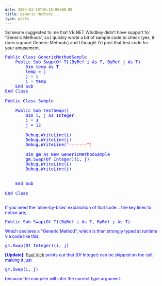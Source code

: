 ```yaml
---
date: 2004-03-20T10:18:00+00:00
title: Generic Methods...
type: posts
---
```

Someone suggested to me that VB.NET Whidbey didn't have support for 'Generic Methods', so I quickly wrote a bit of sample code to check (yes, it does support Generic Methods) and I thought I'd post that test code for your amusement.

<pre><font color="blue" family="Microsoft Sans Serif">Public <font color="blue" family="Microsoft Sans Serif">Class GenericMethodSample
    <font color="blue" family="Microsoft Sans Serif">Public <font color="blue" family="Microsoft Sans Serif">Sub Swap(<font color="blue" family="Microsoft Sans Serif">Of T)(<font color="blue" family="Microsoft Sans Serif">ByRef i <font color="blue" family="Microsoft Sans Serif">As T, <font color="blue" family="Microsoft Sans Serif">ByRef j <font color="blue" family="Microsoft Sans Serif">As T)
        <font color="blue" family="Microsoft Sans Serif">Dim temp <font color="blue" family="Microsoft Sans Serif">As T
        temp = j
        j = i
        i = temp
    <font color="blue" family="Microsoft Sans Serif">End <font color="blue" family="Microsoft Sans Serif">Sub
<font color="blue" family="Microsoft Sans Serif">End <font color="blue" family="Microsoft Sans Serif">Class

<font color="blue" family="Microsoft Sans Serif">Public <font color="blue" family="Microsoft Sans Serif">Class Sample

    <font color="blue" family="Microsoft Sans Serif">Public <font color="blue" family="Microsoft Sans Serif">Sub TestSwap()
        <font color="blue" family="Microsoft Sans Serif">Dim i, j <font color="blue" family="Microsoft Sans Serif">As <font color="blue" family="Microsoft Sans Serif">Integer
        i = 3
        j = 12

        Debug.WriteLine(i)
        Debug.WriteLine(j)
        Debug.WriteLine(<font color="red" family="Microsoft Sans Serif">"-------")

        <font color="blue" family="Microsoft Sans Serif">Dim gm <font color="blue" family="Microsoft Sans Serif">As <font color="blue" family="Microsoft Sans Serif">New GenericMethodSample
        gm.Swap(<font color="blue" family="Microsoft Sans Serif">Of <font color="blue" family="Microsoft Sans Serif">Integer)(i, j)
        Debug.WriteLine(i)
        Debug.WriteLine(j)


    <font color="blue" family="Microsoft Sans Serif">End <font color="blue" family="Microsoft Sans Serif">Sub

<font color="blue" family="Microsoft Sans Serif">End <font color="blue" family="Microsoft Sans Serif">Class

</pre>

If you need the 'blow-by-blow' explanation of that code... the key lines to notice are;

<pre><font color="blue" family="Microsoft Sans Serif">Public <font color="blue" family="Microsoft Sans Serif">Sub Swap(<font color="blue" family="Microsoft Sans Serif">Of T)(<font color="blue" family="Microsoft Sans Serif">ByRef i <font color="blue" family="Microsoft Sans Serif">As T, <font color="blue" family="Microsoft Sans Serif">ByRef j <font color="blue" family="Microsoft Sans Serif">As T)
</pre>

Which declares a "Generic Method", which is then strongly typed at runtime via code like this;

<pre>gm.Swap(<font color="blue" family="Microsoft Sans Serif">Of <font color="blue" family="Microsoft Sans Serif">Integer)(i, j)
</pre>

**[Update]**: [Paul Vick](http://www.panopticoncentral.net/) points out that (Of Integer) can be skipped on the call, making it just

<pre>gm.Swap(i, j)
</pre>

because the compiler will infer the correct type argument.
